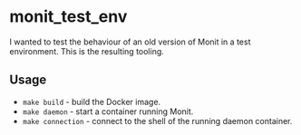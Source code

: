 # monit_test_env

I wanted to test the behaviour of an old version of Monit in a test environment. This is the resulting tooling.


## Usage

- `make build` - build the Docker image.
- `make daemon` - start a container running Monit.
- `make connection` - connect to the shell of the running daemon container.
